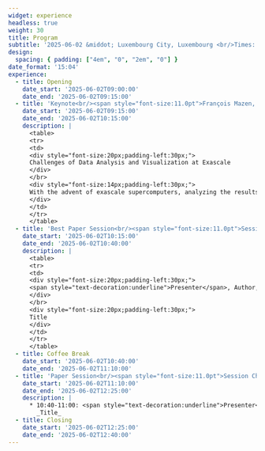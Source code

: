 ```yaml
---
widget: experience
headless: true
weight: 30
title: Program
subtitle: '2025-06-02 &middot; Luxembourg City, Luxembourg <br/>Times: CEST'
design:
  spacing: { padding: ["4em", "0", "2em", "0"] }
date_format: '15:04'
experience:
  - title: Opening
    date_start: '2025-06-02T09:00:00'
    date_end: '2025-06-02T09:15:00'
  - title: 'Keynote<br/><span style="font-size:11.0pt">François Mazen, Kitware Europe</span>'
    date_start: '2025-06-02T09:15:00'
    date_end: '2025-06-02T10:15:00'
    description: |
      <table>
      <tr>
      <td>
      <div style="font-size:20px;padding-left:30px;">
      Challenges of Data Analysis and Visualization at Exascale
      </div>
      </br>
      <div style="font-size:14px;padding-left:30px;">
      With the advent of exascale supercomputers, analyzing the results of numerical simulations has brought new visualization challenges, whether in terms of data size, hybrid hardware architectures, ray tracing rendering libraries, or progressive analysis. This presentation will take stock of these new scientific visualization challenges in the exascale era where GPU computing becomes the state of the art. We will analyse the current possible responses to these challenges (Viskores, ANARI, WebGPU, in situ GPU memory resident workflows...), and Kitware's vision in this field.
      </div>
      </td>
      </tr>
      </table>
  - title: 'Best Paper Session<br/><span style="font-size:11.0pt">Session Chair: TBD</span>'
    date_start: '2025-06-02T10:15:00'
    date_end: '2025-06-02T10:40:00'
    description: |
      <table>
      <tr>
      <td>
      <div style="font-size:20px;padding-left:30px;">
      <span style="text-decoration:underline">Presenter</span>, Author, ...:  
      </div>
      </br>
      <div style="font-size:20px;padding-left:30px;">
      Title
      </div>
      </td>
      </tr>
      </table>
  - title: Coffee Break
    date_start: '2025-06-02T10:40:00'
    date_end: '2025-06-02T11:10:00'
  - title: 'Paper Session<br/><span style="font-size:11.0pt">Session Chair: TBD</span>'
    date_start: '2025-06-02T11:10:00'
    date_end: '2025-06-02T12:25:00'
    description: |
      * 10:40-11:00: <span style="text-decoration:underline">Presenter</span>, Author:<br/>
        _Title_
  - title: Closing
    date_start: '2025-06-02T12:25:00'
    date_end: '2025-06-02T12:40:00'
---
```

